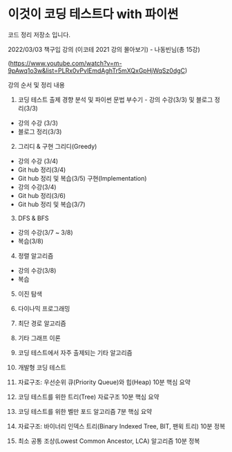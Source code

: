 # 이것이 코딩 테스트다 with 파이썬 
코드 정리 저장소 입니다.

2022/03/03 책구입
강의 (이코테 2021 강의 몰아보기) - 나동빈님(총 15강)

(https://www.youtube.com/watch?v=m-9pAwq1o3w&list=PLRx0vPvlEmdAghTr5mXQxGpHjWqSz0dgC)

강의 순서 및 정리 내용
1. 코딩 테스트 출제 경향 분석 및 파이썬 문법 부수기 - 강의 수강(3/3) 및 블로그 정리(3/3)
 - 강의 수강 (3/3)
 - 블로그 정리(3/3)

2. 그리디 & 구현 
  그리디(Greedy)
  - 강의 수강 (3/4)
  - Git hub 정리(3/4)
  - Git hub 정리 및 복습(3/5)
  구현(Implementation)
  - 강의 수강(3/4)
  - Git hub 정리(3/6)
  - Git hub 정리 및 복습(3/7)
 
3. DFS & BFS
  - 강의 수강(3/7 ~ 3/8)
  - 복습(3/8)
  
4. 정렬 알고리즘
  - 강의 수강(3/8)
  - 복습

5. 이진 탐색

6. 다이나믹 프로그래밍

7. 최단 경로 알고리즘

8. 기타 그래프 이론

9. 코딩 테스트에서 자주 출제되는 기타 알고리즘

10. 개발형 코딩 테스트

11. 자료구조: 우선순위 큐(Priority Queue)와 힙(Heap) 10분 핵심 요약

12. 코딩 테스트를 위한 트리(Tree) 자료구조 10분 핵심 요약

13. 코딩 테스트를 위한 벨만 포드 알고리즘 7분 핵심 요약

14. 자료구조: 바이너리 인덱스 트리(Binary Indexed Tree, BIT, 팬윅 트리) 10분 정복

15. 최소 공통 조상(Lowest Common Ancestor, LCA) 알고리즘 10분 정복
